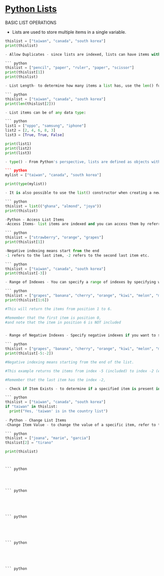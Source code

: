 # [Python Lists](https://www.w3schools.com/python/python_lists.asp)
BASIC LIST OPERATIONS
- Lists are used to store multiple items in a single variable.

``` python
thislist = ["taiwan", "canada", "south korea"]
print(thislist)

- Allow Duplicates - since lists are indexed, lists can have items with the same value:

``` python
thislist = ["pencil", "paper", "ruler", "paper", "scissor"]
print(thislist[1])
print(thislist) 

- List Length- to determine how many items a list has, use the len() function: 

``` python 
thislist = ["taiwan", "canada", "south korea"]
print(len(thislist[2]))

- List items can be of any data type:

``` python 
list1 = ["oppo", "samsung", "iphone"] 
list2 = [2, 4, 6, 8, 3]
list3 = [True, True, False]

print(list1)
print(list2)
print(list3)

- type() - From Python's perspective, lists are defined as objects with the data type 'list':

``` python 
mylist = ["taiwan", "canada", "south korea"]

print(type(mylist)) 

- It is also possible to use the list() constructor when creating a new list. 

``` python 
thislist = list(("ghana", "almond", "joya"))
print(thislist)

-Python - Access List Items
-Access Items- list items are indexed and you can access them by referring to the index number:

``` python 
thislist = ["strawberry", "orange", "grapes"]
print(thislist[1])

-Negative indexing means start from the end
-1 refers to the last item, -2 refers to the second last item etc.

``` python 
thislist = ["taiwan", "canada", "south korea"]
print(thislist[-3])

- Range of Indexes - You can specify a range of indexes by specifying where to start and where to end the range.

``` python 
thislist = ["grapes", "banana", "cherry", "orange", "kiwi", "melon", "mango"]
print(thislist[1:6])

#This will return the items from position 1 to 6.

#Remember that the first item is position 0,
#and note that the item in position 6 is NOT included


- Range of Negative Indexes - Specify negative indexes if you want to start the search from the end of the list:

``` python 
thislist = ["grapes", "banana", "cherry", "orange", "kiwi", "melon", "mango"]
print(thislist[-5:-2])

#Negative indexing means starting from the end of the list.

#This example returns the items from index -5 (included) to index -2 (excluded)

#Remember that the last item has the index -2,

- Check if Item Exists - to determine if a specified item is present in a list use the in keyword:

``` python 
thislist = ["taiwan", "canada", "south korea"]
if "taiwan" in thislist:
  print("Yes, 'taiwan' is in the country list")
  
- Python - Change List Items
-Change Item Value - to change the value of a specific item, refer to the index number:

``` python 
thislist = ["joana", "marie", "garcia"]
thislist[2] = "tirano"

print(thislist)



``` python 




``` python 





``` python 





``` python 





``` python 




